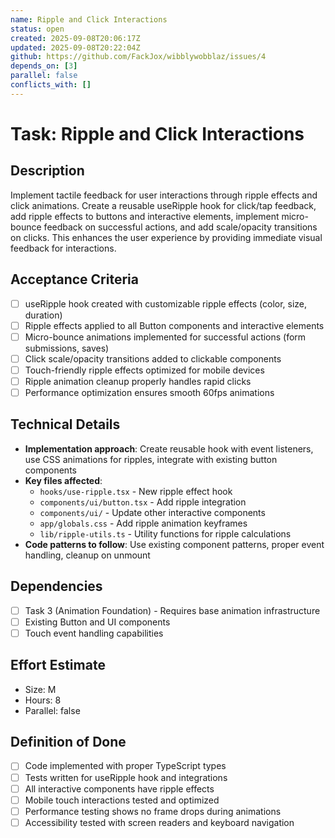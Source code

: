 ```yaml
---
name: Ripple and Click Interactions
status: open
created: 2025-09-08T20:06:17Z
updated: 2025-09-08T20:22:04Z
github: https://github.com/FackJox/wibblywobblaz/issues/4
depends_on: [3]
parallel: false
conflicts_with: []
---
```


# Task: Ripple and Click Interactions

## Description
Implement tactile feedback for user interactions through ripple effects and click animations. Create a reusable useRipple hook for click/tap feedback, add ripple effects to buttons and interactive elements, implement micro-bounce feedback on successful actions, and add scale/opacity transitions on clicks. This enhances the user experience by providing immediate visual feedback for interactions.

## Acceptance Criteria
- [ ] useRipple hook created with customizable ripple effects (color, size, duration)
- [ ] Ripple effects applied to all Button components and interactive elements
- [ ] Micro-bounce animations implemented for successful actions (form submissions, saves)
- [ ] Click scale/opacity transitions added to clickable components
- [ ] Touch-friendly ripple effects optimized for mobile devices
- [ ] Ripple animation cleanup properly handles rapid clicks
- [ ] Performance optimization ensures smooth 60fps animations

## Technical Details
- **Implementation approach**: Create reusable hook with event listeners, use CSS animations for ripples, integrate with existing button components
- **Key files affected**:
  - `hooks/use-ripple.tsx` - New ripple effect hook
  - `components/ui/button.tsx` - Add ripple integration
  - `components/ui/` - Update other interactive components
  - `app/globals.css` - Add ripple animation keyframes
  - `lib/ripple-utils.ts` - Utility functions for ripple calculations
- **Code patterns to follow**: Use existing component patterns, proper event handling, cleanup on unmount

## Dependencies
- [ ] Task 3 (Animation Foundation) - Requires base animation infrastructure
- [ ] Existing Button and UI components
- [ ] Touch event handling capabilities

## Effort Estimate
- Size: M
- Hours: 8
- Parallel: false

## Definition of Done
- [ ] Code implemented with proper TypeScript types
- [ ] Tests written for useRipple hook and integrations
- [ ] All interactive components have ripple effects
- [ ] Mobile touch interactions tested and optimized
- [ ] Performance testing shows no frame drops during animations
- [ ] Accessibility tested with screen readers and keyboard navigation
